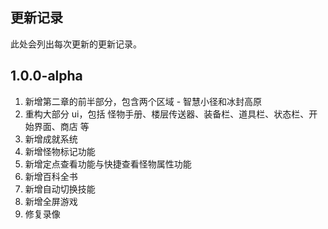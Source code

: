 ## 更新记录

此处会列出每次更新的更新记录。

## 1.0.0-alpha

1. 新增第二章的前半部分，包含两个区域 - 智慧小径和冰封高原
2. 重构大部分 ui，包括 怪物手册、楼层传送器、装备栏、道具栏、状态栏、开始界面、商店 等
3. 新增成就系统
4. 新增怪物标记功能
5. 新增定点查看功能与快捷查看怪物属性功能
6. 新增百科全书
7. 新增自动切换技能
8. 新增全屏游戏
9. 修复录像
